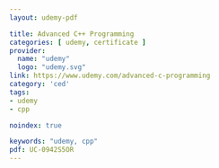 ```yaml
---
layout: udemy-pdf

title: Advanced C++ Programming
categories: [ udemy, certificate ]
provider:
  name: "udemy"
  logo: "udemy.svg"
link: https://www.udemy.com/advanced-c-programming
category: 'ced'
tags:
- udemy
- cpp

noindex: true

keywords: "udemy, cpp"
pdf: UC-0942S5OR
---
```

